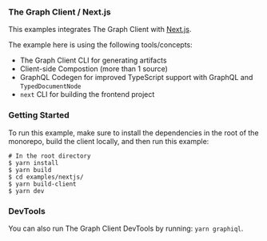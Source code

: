 ### The Graph Client / Next.js

This examples integrates The Graph Client with [Next.js](https://nextjs.org/).

The example here is using the following tools/concepts:

- The Graph Client CLI for generating artifacts
- Client-side Compostion (more than 1 source)
- GraphQL Codegen for improved TypeScript support with GraphQL and `TypedDocumentNode`
- `next` CLI for building the frontend project

### Getting Started

To run this example, make sure to install the dependencies in the root of the monorepo, build the client locally, and then run this example:

```
# In the root directory
$ yarn install
$ yarn build
$ cd examples/nextjs/
$ yarn build-client
$ yarn dev
```

### DevTools

You can also run The Graph Client DevTools by running: `yarn graphiql`.
